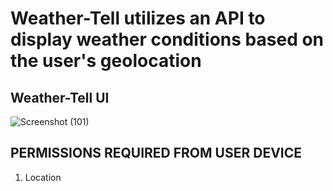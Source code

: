 ﻿# Weather-Tell utilizes an API to display weather conditions based on the user's geolocation

## Weather-Tell UI

![Screenshot (101)](https://github.com/Tonny-G/Weather-Tell/assets/107466380/cb75625c-b861-43e5-848e-4c5b088a0431)

## PERMISSIONS REQUIRED FROM USER DEVICE

  1. Location
